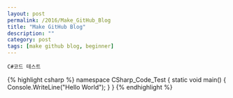 ```yaml
---
layout: post
permalink: /2016/Make_GitHub_Blog
title: "Make GitHub Blog"
description: ""
category: post
tags: [make github blog, beginner]
---
```


` C#코드 테스트 `

{% highlight csharp %}
namespace CSharp_Code_Test
{
    static void main()
    {
        Console.WriteLine("Hello World");
    }
}
{% endhighlight %}